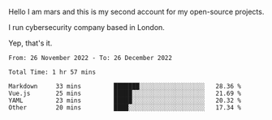 Hello
I am mars and this is my second account for my open-source projects.

I run cybersecurity company based in London.

Yep, that's it.

<!--START_SECTION:waka-->

```text
From: 26 November 2022 - To: 26 December 2022

Total Time: 1 hr 57 mins

Markdown     33 mins         ███████░░░░░░░░░░░░░░░░░░   28.36 %
Vue.js       25 mins         █████░░░░░░░░░░░░░░░░░░░░   21.69 %
YAML         23 mins         █████░░░░░░░░░░░░░░░░░░░░   20.32 %
Other        20 mins         ████░░░░░░░░░░░░░░░░░░░░░   17.34 %
```

<!--END_SECTION:waka-->
